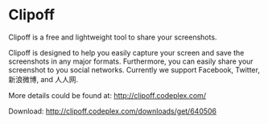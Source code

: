 Clipoff
=======

Clipoff is a free and lightweight tool to share your screenshots.

Clipoff is designed to help you easily capture your screen and save the screenshots in any major formats. Furthermore, you can easily share your screenshot to you social networks. Currently we support Facebook, Twitter, 新浪微博, and 人人网.

More details could be found at: http://clipoff.codeplex.com/

Download: http://clipoff.codeplex.com/downloads/get/640506
